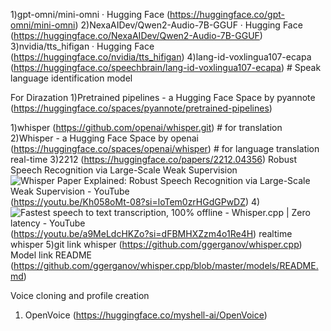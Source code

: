 1)gpt-omni/mini-omni · Hugging Face (https://huggingface.co/gpt-omni/mini-omni)
2)NexaAIDev/Qwen2-Audio-7B-GGUF · Hugging Face (https://huggingface.co/NexaAIDev/Qwen2-Audio-7B-GGUF)
3)nvidia/tts_hifigan · Hugging Face (https://huggingface.co/nvidia/tts_hifigan)
4)lang-id-voxlingua107-ecapa (https://huggingface.co/speechbrain/lang-id-voxlingua107-ecapa) # Speak language identification model 

For Dirazation 
1)Pretrained pipelines - a Hugging Face Space by pyannote (https://huggingface.co/spaces/pyannote/pretrained-pipelines)

1)whisper (https://github.com/openai/whisper.git) # for translation 
2)Whisper - a Hugging Face Space by openai (https://huggingface.co/spaces/openai/whisper) # for language translation real-time
3)2212 (https://huggingface.co/papers/2212.04356)  Robust Speech Recognition via Large-Scale Weak   Supervision![Whisper Paper Explained: Robust Speech Recognition via Large-Scale Weak Supervision - YouTube](https://img.youtube.com/vi/Kh058oMt-08/maxresdefault.jpg#$width=30p$) (https://youtu.be/Kh058oMt-08?si=loTem0zrHGdGPwDZ)
4)![Fastest speech to text transcription, 100% offline - Whisper.cpp | Zero latency - YouTube](https://img.youtube.com/vi/a9MeLdcHKZo/maxresdefault.jpg#$width=40p$) (https://youtu.be/a9MeLdcHKZo?si=dFBMHXZzm4o1Re4H) realtime whisper 
5)git link whisper (https://github.com/ggerganov/whisper.cpp) Model link README (https://github.com/ggerganov/whisper.cpp/blob/master/models/README.md)


Voice cloning and profile creation 
1) OpenVoice (https://huggingface.co/myshell-ai/OpenVoice)

 









